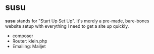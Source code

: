 # susu
**susu** stands for "Start Up Set Up". It's merely a pre-made, bare-bones website setup with everything I need to get a site up quickly.

* composer
* Router: klein.php
* Emailing: Mailjet